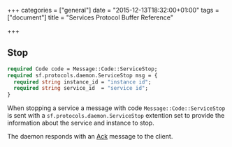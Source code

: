 +++
categories = ["general"]
date = "2015-12-13T18:32:00+01:00"
tags = ["document"]
title = "Services Protocol Buffer Reference"

+++


Stop
----
```proto
required Code code = Message::Code::ServiceStop;
required sf.protocols.daemon.ServiceStop msg = {
  required string instance_id = "instance id";
  required string service_id  = "service id";
}
```
When stopping a service a message with code `Message::Code::ServiceStop`
is sent with a `sf.protocols.daemon.ServiceStop` extention set to provide the
information about the service and instance to stop.

The daemon responds with an [Ack](../common#ack) message to the client.
